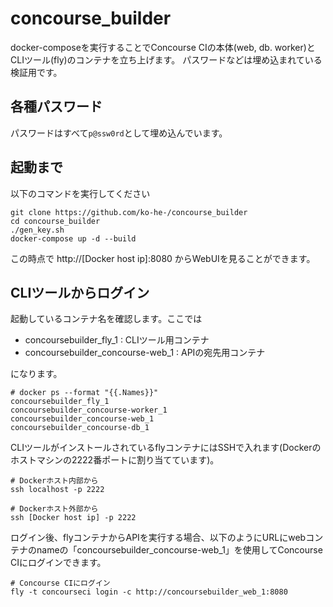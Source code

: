 # concourse_builder

docker-composeを実行することでConcourse CIの本体(web, db. worker)とCLIツール(fly)のコンテナを立ち上げます。
パスワードなどは埋め込まれている検証用です。

## 各種パスワード

パスワードはすべて`p@ssw0rd`として埋め込んでいます。

## 起動まで

以下のコマンドを実行してください

```
git clone https://github.com/ko-he-/concourse_builder
cd concourse_builder
./gen_key.sh
docker-compose up -d --build
```
この時点で http://[Docker host ip]:8080 からWebUIを見ることができます。


## CLIツールからログイン

起動しているコンテナ名を確認します。ここでは

- concoursebuilder_fly_1 : CLIツール用コンテナ
- concoursebuilder_concourse-web_1 : APIの宛先用コンテナ

になります。

```
# docker ps --format "{{.Names}}"
concoursebuilder_fly_1
concoursebuilder_concourse-worker_1
concoursebuilder_concourse-web_1
concoursebuilder_concourse-db_1
```


CLIツールがインストールされているflyコンテナにはSSHで入れます(Dockerのホストマシンの2222番ポートに割り当てています)。

```
# Dockerホスト内部から
ssh localhost -p 2222

# Dockerホスト外部から
ssh [Docker host ip] -p 2222
```

ログイン後、flyコンテナからAPIを実行する場合、以下のようにURLにwebコンテナのnameの「concoursebuilder_concourse-web_1」を使用してConcourse CIにログインできます。


```
# Concourse CIにログイン 
fly -t concourseci login -c http://concoursebuilder_web_1:8080
```

